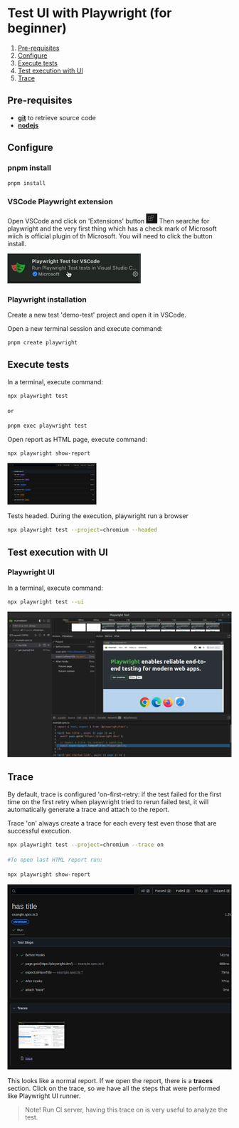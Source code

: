 # Test UI with Playwright (for beginner)

1. [Pre-requisites](#pre-requisites)
2. [Configure](#configure)
3. [Execute tests](#execute-tests)
4. [Test execution with UI](#test-execution-with-ui)
5. [Trace](#trace)

## Pre-requisites
- **[git](https://git-scm.com/book/en/v2/Getting-Started-Installing-Git)** to retrieve source code
- **[nodejs](https://nodejs.org/en)** 

## Configure

### pnpm install

```sh
pnpm install
```

### VSCode Playwright extension
Open VSCode and click on 'Extensions' button
<img src="assets/vscode-extensions.png" alt="VSCode extensions" width="25"/>
Then searche for playwright and the very first thing which has a check mark of Microsoft wiich is official plugin of th Microsoft. You will need to click the button install.

<img src="assets/playwright-extension.png" alt="VSCode extensions" width="300"/>


### Playwright installation
Create a new test 'demo-test' project and open it in VSCode.

Open a new terminal session and execute command:

```sh
pnpm create playwright
```

## Execute tests
In a terminal, execute command:
```sh
npx playwright test

or

pnpm exec playwright test
```

Open report as HTML page, execute command:
```sh
npx playwright show-report
```
<img src="assets/report.png" alt="Report" width="200"/>

Tests headed. During the execution, playwright run a browser
```sh
npx playwright test --project=chromium --headed
```

## Test execution with UI

### Playwright UI

In a terminal, execute command:
```sh
npx playwright test --ui
```
<img src="assets/ui.png" alt="Report" width="800"/>

## Trace

By default, trace is configured 'on-first-retry: if the test failed for the first time on the first retry when playwright tried to rerun failed test, it will automatically generate a trace and attach to the report.

Trace 'on' always create a trace for each every test even those that are successful execution.

```sh
npx playwright test --project=chromium --trace on

#To open last HTML report run:

npx playwright show-report
```

<img src="assets/ui-traces.png" alt="Report" width="600"/>

This looks like a normal report. If we open the report, there is a **traces** section.
Click on the trace, so we have all the steps that were performed like Playwright UI runner.

> Note!
> Run CI server, having this trace on is very useful to analyze the test.
